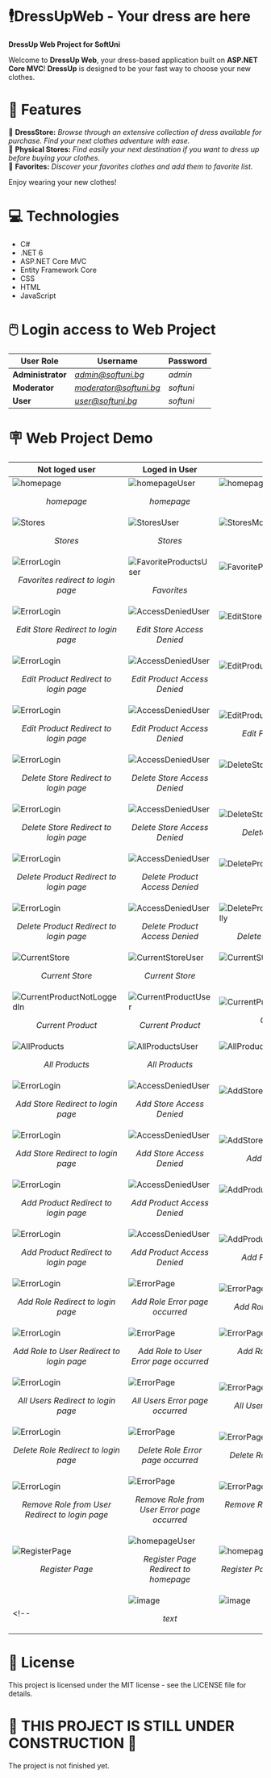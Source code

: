 # 🕴️DressUpWeb - Your dress are here
**DressUp Web Project for SoftUni**

Welcome to **DressUp Web**, your dress-based application built on **ASP.NET Core MVC**! **DressUp** is designed to be your fast way to choose your new clothes.

# 📖 Features
🏪 **DressStore:** *Browse through an extensive collection of dress available for purchase. Find your next clothes adventure with ease.* <br>
📄 **Physical Stores:** *Find easily your next destination if you want to dress up before buying your clothes.* <br>
📌 **Favorites:** *Discover your favorites clothes and add them to favorite list.* <br>

Enjoy wearing your new clothes!

# 💻 Technologies
- C#
- .NET 6
- ASP.NET Core MVC
- Entity Framework Core
- CSS
- HTML
- JavaScript

# 🖱️ Login access to Web Project
| **User Role**  | **Username** | **Password** |
| ------ | ------ | ------ |
| **Administrator** | *admin@softuni.bg* | *admin* |
| **Moderator** | *moderator@softuni.bg* | *softuni* |
| **User** | *user@softuni.bg* | *softuni* |

# 🪧 Web Project Demo
| **Not loged user**  | **Loged in User** | **Moderator** | **Admin** |
| --------------------------------------------------------------------------------------------------------------------------------------- | --------------------------------------------------------------------------------------------------------------------------------------- | --------------------------------------------------------------------------------------------------------------------------------------- | --------------------------------------------------------------------------------------------------------------------------------------- |
| <img src="https://github.com/MDimidov/DressUpWeb/blob/main/WebSIteImages/homepage.png" alt="homepage"> <p align="center">*homepage*</p> | <img src="https://github.com/MDimidov/DressUpWeb/blob/main/WebSIteImages/homepageUser.png" alt="homepageUser"> <p align="center">*homepage*</p> | <img src="https://github.com/MDimidov/DressUpWeb/blob/main/WebSIteImages/homepageModerator.png" alt="homepageModerator"> <p align="center">*homepage*</p> | <img src="https://github.com/MDimidov/DressUpWeb/blob/main/WebSIteImages/homepageAdmin.png" alt="homepageAdmin"> <p align="center">*homepage*</p> |
| <img src="https://github.com/MDimidov/DressUpWeb/blob/main/WebSIteImages/Stores.png" alt="Stores"> <p align="center">*Stores*</p> | <img src="https://github.com/MDimidov/DressUpWeb/blob/main/WebSIteImages/StoresUser.png" alt="StoresUser"> <p align="center">*Stores*</p> | <img src="https://github.com/MDimidov/DressUpWeb/blob/main/WebSIteImages/StoresModerator.png" alt="StoresModerator"> <p align="center">*Stores*</p> | <img src="https://github.com/MDimidov/DressUpWeb/blob/main/WebSIteImages/StoresModerator.png" alt="StoresModerator"> <p align="center">*Stores*</p> |
| <img src="https://github.com/MDimidov/DressUpWeb/blob/main/WebSIteImages/ErrorLogin.png" alt="ErrorLogin"> <p align="center">*Favorites redirect to login page*</p> | <img src="https://github.com/MDimidov/DressUpWeb/blob/main/WebSIteImages/FavoriteProductsUser.png" alt="FavoriteProductsUser"> <p align="center">*Favorites*</p> | <img src="https://github.com/MDimidov/DressUpWeb/blob/main/WebSIteImages/FavoriteProductsModerator.png" alt="FavoriteProductsModerator"> <p align="center">*Favorites*</p> | <img src="https://github.com/MDimidov/DressUpWeb/blob/main/WebSIteImages/FavoriteProductsModerator.png" alt="FavoriteProductsModerator"> <p align="center">*Favorites*</p> |
| <img src="https://github.com/MDimidov/DressUpWeb/blob/main/WebSIteImages/ErrorLogin.png" alt="ErrorLogin"> <p align="center">*Edit Store Redirect to login page*</p> | <img src="https://github.com/MDimidov/DressUpWeb/blob/main/WebSIteImages/AccessDeniedUser.png" alt="AccessDeniedUser"> <p align="center">*Edit Store Access Denied*</p> | <img src="https://github.com/MDimidov/DressUpWeb/blob/main/WebSIteImages/EditStoreModerator.png" alt="EditStoreModerator"> <p align="center">*Edit Store*</p> | <img src="https://github.com/MDimidov/DressUpWeb/blob/main/WebSIteImages/EditStoreModerator.png" alt="EditStoreModerator"> <p align="center">*Edit Store*</p> |
| <img src="https://github.com/MDimidov/DressUpWeb/blob/main/WebSIteImages/ErrorLogin.png" alt="ErrorLogin"> <p align="center">*Edit Product Redirect to login page*</p> | <img src="https://github.com/MDimidov/DressUpWeb/blob/main/WebSIteImages/AccessDeniedUser.png" alt="AccessDeniedUser"> <p align="center">*Edit Product Access Denied*</p> | <img src="https://github.com/MDimidov/DressUpWeb/blob/main/WebSIteImages/EditProductModerator.png" alt="EditProductModerator"> <p align="center">*Edit Product*</p> | <img src="https://github.com/MDimidov/DressUpWeb/blob/main/WebSIteImages/EditProductModerator.png" alt="EditProductModerator"> <p align="center">*Edit Product*</p> |
| <img src="https://github.com/MDimidov/DressUpWeb/blob/main/WebSIteImages/ErrorLogin.png" alt="ErrorLogin"> <p align="center">*Edit Product Redirect to login page*</p> | <img src="https://github.com/MDimidov/DressUpWeb/blob/main/WebSIteImages/AccessDeniedUser.png" alt="AccessDeniedUser"> <p align="center">*Edit Product Access Denied*</p> | <img src="https://github.com/MDimidov/DressUpWeb/blob/main/WebSIteImages/EditProductModeratorSuccessfully.png" alt="EditProductModeratorSuccessfully"> <p align="center">*Edit Product Successfully*</p> | <img src="https://github.com/MDimidov/DressUpWeb/blob/main/WebSIteImages/EditProductModeratorSuccessfully.png" alt="EditProductModeratorSuccessfully"> <p align="center">*Edit Product Successfully*</p> |
| <img src="https://github.com/MDimidov/DressUpWeb/blob/main/WebSIteImages/ErrorLogin.png" alt="ErrorLogin"> <p align="center">*Delete Store Redirect to login page*</p> | <img src="https://github.com/MDimidov/DressUpWeb/blob/main/WebSIteImages/AccessDeniedUser.png" alt="AccessDeniedUser"> <p align="center">*Delete Store Access Denied*</p> | <img src="https://github.com/MDimidov/DressUpWeb/blob/main/WebSIteImages/DeleteStoreModerator.png" alt="DeleteStoreModerator"> <p align="center">*Delete Store*</p> | <img src="https://github.com/MDimidov/DressUpWeb/blob/main/WebSIteImages/DeleteStoreModerator.png" alt="DeleteStoreModerator"> <p align="center">*Delete Store*</p> |
| <img src="https://github.com/MDimidov/DressUpWeb/blob/main/WebSIteImages/ErrorLogin.png" alt="ErrorLogin"> <p align="center">*Delete Store Redirect to login page*</p> | <img src="https://github.com/MDimidov/DressUpWeb/blob/main/WebSIteImages/AccessDeniedUser.png" alt="AccessDeniedUser"> <p align="center">*Delete Store Access Denied*</p> | <img src="https://github.com/MDimidov/DressUpWeb/blob/main/WebSIteImages/DeleteStoreModeratorSuccessfully.png" alt="DeleteStoreModeratorSuccessfully"> <p align="center">*Delete Store Successfully*</p> | <img src="https://github.com/MDimidov/DressUpWeb/blob/main/WebSIteImages/DeleteStoreModeratorSuccessfully.png" alt="DeleteStoreModeratorSuccessfully"> <p align="center">*Delete Store Successfully*</p> |
| <img src="https://github.com/MDimidov/DressUpWeb/blob/main/WebSIteImages/ErrorLogin.png" alt="ErrorLogin"> <p align="center">*Delete Product Redirect to login page*</p> | <img src="https://github.com/MDimidov/DressUpWeb/blob/main/WebSIteImages/AccessDeniedUser.png" alt="AccessDeniedUser"> <p align="center">*Delete Product Access Denied*</p> | <img src="https://github.com/MDimidov/DressUpWeb/blob/main/WebSIteImages/DeleteProductModerator.png" alt="DeleteProductModerator"> <p align="center">*Delete Product*</p> | <img src="https://github.com/MDimidov/DressUpWeb/blob/main/WebSIteImages/DeleteProductModerator.png" alt="DeleteProductModerator"> <p align="center">*Delete Product*</p> |
| <img src="https://github.com/MDimidov/DressUpWeb/blob/main/WebSIteImages/ErrorLogin.png" alt="ErrorLogin"> <p align="center">*Delete Product Redirect to login page*</p> | <img src="https://github.com/MDimidov/DressUpWeb/blob/main/WebSIteImages/AccessDeniedUser.png" alt="AccessDeniedUser"> <p align="center">*Delete Product Access Denied*</p> | <img src="https://github.com/MDimidov/DressUpWeb/blob/main/WebSIteImages/DeleteProductModeratorSuccessfully.png" alt="DeleteProductModeratorSuccessfully"> <p align="center">*Delete Product Successfully*</p> | <img src="https://github.com/MDimidov/DressUpWeb/blob/main/WebSIteImages/DeleteProductModeratorSuccessfully.png" alt="DeleteProductModeratorSuccessfully"> <p align="center">*Delete Product Successfully*</p> |
| <img src="https://github.com/MDimidov/DressUpWeb/blob/main/WebSIteImages/CurrentStore.png" alt="CurrentStore"> <p align="center">*Current Store*</p> | <img src="https://github.com/MDimidov/DressUpWeb/blob/main/WebSIteImages/CurrentStoreUser.png" alt="CurrentStoreUser"> <p align="center">*Current Store*</p> | <img src="https://github.com/MDimidov/DressUpWeb/blob/main/WebSIteImages/CurrentStoreAdmin.png" alt="CurrentStoreAdmin"> <p align="center">*Current Store*</p> | <img src="https://github.com/MDimidov/DressUpWeb/blob/main/WebSIteImages/CurrentStoreAdmin.png" alt="CurrentStoreAdmin"> <p align="center">*Current Store*</p> |
| <img src="https://github.com/MDimidov/DressUpWeb/blob/main/WebSIteImages/CurrentProductNotLoggedIn.png" alt="CurrentProductNotLoggedIn"> <p align="center">*Current Product*</p> | <img src="https://github.com/MDimidov/DressUpWeb/blob/main/WebSIteImages/CurrentProductUser.png" alt="CurrentProductUser"> <p align="center">*Current Product*</p> | <img src="https://github.com/MDimidov/DressUpWeb/blob/main/WebSIteImages/CurrentProductAdmin.png" alt="CurrentProductAdmin"> <p align="center">*Current Product*</p> | <img src="https://github.com/MDimidov/DressUpWeb/blob/main/WebSIteImages/CurrentProductAdmin.png" alt="CurrentProductAdmin"> <p align="center">*Current Product*</p> |
| <img src="https://github.com/MDimidov/DressUpWeb/blob/main/WebSIteImages/AllProducts.png" alt="AllProducts"> <p align="center">*All Products*</p> | <img src="https://github.com/MDimidov/DressUpWeb/blob/main/WebSIteImages/AllProductsUser.png" alt="AllProductsUser"> <p align="center">*All Products*</p> | <img src="https://github.com/MDimidov/DressUpWeb/blob/main/WebSIteImages/AllProductsAdmin.png" alt="AllProductsAdmin"> <p align="center">*All Products*</p> | <img src="https://github.com/MDimidov/DressUpWeb/blob/main/WebSIteImages/AllProductsAdmin.png" alt="AllProductsAdmin"> <p align="center">*All Products*</p> |
| <img src="https://github.com/MDimidov/DressUpWeb/blob/main/WebSIteImages/ErrorLogin.png" alt="ErrorLogin"> <p align="center">*Add Store Redirect to login page*</p> | <img src="https://github.com/MDimidov/DressUpWeb/blob/main/WebSIteImages/AccessDeniedUser.png" alt="AccessDeniedUser"> <p align="center">*Add Store Access Denied*</p> | <img src="https://github.com/MDimidov/DressUpWeb/blob/main/WebSIteImages/AddStoreModerator.png" alt="AddStoreModerator"> <p align="center">*Add Store*</p> | <img src="https://github.com/MDimidov/DressUpWeb/blob/main/WebSIteImages/AddStoreModerator.png" alt="AddStoreModerator"> <p align="center">*Add Store*</p> |
| <img src="https://github.com/MDimidov/DressUpWeb/blob/main/WebSIteImages/ErrorLogin.png" alt="ErrorLogin"> <p align="center">*Add Store Redirect to login page*</p> | <img src="https://github.com/MDimidov/DressUpWeb/blob/main/WebSIteImages/AccessDeniedUser.png" alt="AccessDeniedUser"> <p align="center">*Add Store Access Denied*</p> | <img src="https://github.com/MDimidov/DressUpWeb/blob/main/WebSIteImages/AddStoreModeratorSuccessfully.png" alt="AddStoreModeratorSuccessfully"> <p align="center">*Add Store Successfully*</p> | <img src="https://github.com/MDimidov/DressUpWeb/blob/main/WebSIteImages/AddStoreModeratorSuccessfully.png" alt="AddStoreModeratorSuccessfully"> <p align="center">*Add Store Successfully*</p> |
| <img src="https://github.com/MDimidov/DressUpWeb/blob/main/WebSIteImages/ErrorLogin.png" alt="ErrorLogin"> <p align="center">*Add Product Redirect to login page*</p> | <img src="https://github.com/MDimidov/DressUpWeb/blob/main/WebSIteImages/AccessDeniedUser.png" alt="AccessDeniedUser"> <p align="center">*Add Product Access Denied*</p> | <img src="https://github.com/MDimidov/DressUpWeb/blob/main/WebSIteImages/AddProductModerator.png" alt="AddProductModerator"> <p align="center">*Add Product*</p> | <img src="https://github.com/MDimidov/DressUpWeb/blob/main/WebSIteImages/AddProductModerator.png" alt="AddProductModerator"> <p align="center">*Add Product*</p> |
| <img src="https://github.com/MDimidov/DressUpWeb/blob/main/WebSIteImages/ErrorLogin.png" alt="ErrorLogin"> <p align="center">*Add Product Redirect to login page*</p> | <img src="https://github.com/MDimidov/DressUpWeb/blob/main/WebSIteImages/AccessDeniedUser.png" alt="AccessDeniedUser"> <p align="center">*Add Product Access Denied*</p> | <img src="https://github.com/MDimidov/DressUpWeb/blob/main/WebSIteImages/AddProductModeratorSuccessfully.png" alt="AddProductModeratorSuccessfully"> <p align="center">*Add Product Successfully*</p> | <img src="https://github.com/MDimidov/DressUpWeb/blob/main/WebSIteImages/AddProductModeratorSuccessfully.png" alt="AddProductModeratorSuccessfully"> <p align="center">*Add Product Successfully*</p> |
| <img src="https://github.com/MDimidov/DressUpWeb/blob/main/WebSIteImages/ErrorLogin.png" alt="ErrorLogin"> <p align="center">*Add Role Redirect to login page*</p> | <img src="https://github.com/MDimidov/DressUpWeb/blob/main/WebSIteImages/ErrorPage.png" alt="ErrorPage"> <p align="center">*Add Role Error page occurred*</p> | <img src="https://github.com/MDimidov/DressUpWeb/blob/main/WebSIteImages/ErrorPage.png" alt="ErrorPage"> <p align="center">*Add Role Error page occurred*</p> | <img src="https://github.com/MDimidov/DressUpWeb/blob/main/WebSIteImages/AddRoleAdminSuccessfully.png" alt="AddRoleAdminSuccessfully"> <p align="center">*Add Role Successfully*</p> |
| <img src="https://github.com/MDimidov/DressUpWeb/blob/main/WebSIteImages/ErrorLogin.png" alt="ErrorLogin"> <p align="center">*Add Role to User Redirect to login page*</p> | <img src="https://github.com/MDimidov/DressUpWeb/blob/main/WebSIteImages/ErrorPage.png" alt="ErrorPage"> <p align="center">*Add Role to User Error page occurred*</p> | <img src="https://github.com/MDimidov/DressUpWeb/blob/main/WebSIteImages/ErrorPage.png" alt="ErrorPage"> <p align="center">*Add Role to User Error page occurred*</p> | <img src="https://github.com/MDimidov/DressUpWeb/blob/main/WebSIteImages/AddRoleToUserAdminSuccessfully.png" alt="AddRoleToUserAdminSuccessfully"> <p align="center">*Add Role to User Successfully*</p> |
| <img src="https://github.com/MDimidov/DressUpWeb/blob/main/WebSIteImages/ErrorLogin.png" alt="ErrorLogin"> <p align="center">*All Users Redirect to login page*</p> | <img src="https://github.com/MDimidov/DressUpWeb/blob/main/WebSIteImages/ErrorPage.png" alt="ErrorPage"> <p align="center">*All Users Error page occurred*</p> | <img src="https://github.com/MDimidov/DressUpWeb/blob/main/WebSIteImages/ErrorPage.png" alt="ErrorPage"> <p align="center">*All Users Error page occurred*</p> | <img src="https://github.com/MDimidov/DressUpWeb/blob/main/WebSIteImages/AllUsersAdmin.png" alt="AllUsersAdmin"> <p align="center">*All Users*</p> |
| <img src="https://github.com/MDimidov/DressUpWeb/blob/main/WebSIteImages/ErrorLogin.png" alt="ErrorLogin"> <p align="center">*Delete Role Redirect to login page*</p> | <img src="https://github.com/MDimidov/DressUpWeb/blob/main/WebSIteImages/ErrorPage.png" alt="ErrorPage"> <p align="center">*Delete Role Error page occurred*</p> | <img src="https://github.com/MDimidov/DressUpWeb/blob/main/WebSIteImages/ErrorPage.png" alt="ErrorPage"> <p align="center">*Delete Role Error page occurred*</p> | <img src="https://github.com/MDimidov/DressUpWeb/blob/main/WebSIteImages/DeleteRoleAdminSuccessfuly.png" alt="DeleteRoleAdminSuccessfully"> <p align="center">*Delete Role Successfully*</p> |
| <img src="https://github.com/MDimidov/DressUpWeb/blob/main/WebSIteImages/ErrorLogin.png" alt="ErrorLogin"> <p align="center">*Remove Role from User Redirect to login page*</p> | <img src="https://github.com/MDimidov/DressUpWeb/blob/main/WebSIteImages/ErrorPage.png" alt="ErrorPage"> <p align="center">*Remove Role from User Error page occurred*</p> | <img src="https://github.com/MDimidov/DressUpWeb/blob/main/WebSIteImages/ErrorPage.png" alt="ErrorPage"> <p align="center">*Remove Role from User Error page occurred*</p> | <img src="https://github.com/MDimidov/DressUpWeb/blob/main/WebSIteImages/RemoveFromRoleAdminSuccessfully.png" alt="RemoveFromRoleAdminSuccessfully"> <p align="center">*Remove Role from User Successfully*</p> |
| <img src="https://github.com/MDimidov/DressUpWeb/blob/main/WebSIteImages/RegisterPage.png" alt="RegisterPage"> <p align="center">*Register Page*</p> | <img src="https://github.com/MDimidov/DressUpWeb/blob/main/WebSIteImages/homepageUser.png" alt="homepageUser"> <p align="center">*Register Page Redirect to homepage*</p> | <img src="https://github.com/MDimidov/DressUpWeb/blob/main/WebSIteImages/homepageModerator.png" alt="homepageModerator"> <p align="center">*Register Page Redirect to homepage*</p> | <img src="https://github.com/MDimidov/DressUpWeb/blob/main/WebSIteImages/homepageAdmin.png" alt="homepageAdmin"> <p align="center">*Register Page Redirect to homepage*</p> |
<!-- | <img src="link" alt="image"> <p align="center">*text*</p> | <img src="link" alt="image"> <p align="center">*text*</p> | <img src="link" alt="image"> <p align="center">*text*</p> | <img src="link" alt="image"> <p align="center">*text*</p> | -->


# 📄 License
This project is licensed under the MIT license - see the LICENSE file for details.

# :construction: THIS PROJECT IS STILL UNDER CONSTRUCTION :construction:
The project is not finished yet.
